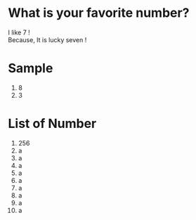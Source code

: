 # What is your favorite number?
I like 7 !  
Because, It is lucky seven !  

# Sample  
1. 8  
2. 3

# List of Number
1. 256  
2. a   
3. a   
4. a   
5. a   
6. a   
7. a  
8. a  
9. a  
10. a  

